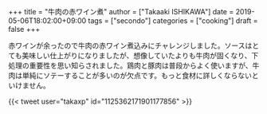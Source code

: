 +++
title = "牛肉の赤ワイン煮"
author = ["Takaaki ISHIKAWA"]
date = 2019-05-06T18:02:00+09:00
tags = ["secondo"]
categories = ["cooking"]
draft = false
+++

赤ワインが余ったので牛肉の赤ワイン煮込みにチャレンジしました。ソースはとても美味しい仕上がりになりましたが、想像していたよりも牛肉が固くなり、下処理の重要性を思い知らされました。鶏肉と豚肉は普段からよく使いますが、牛肉は単純にソテーすることが多いのが欠点です。もっと食材に詳しくならないといけません。  

{{< tweet user="takaxp" id="1125362171901177856" >}}
